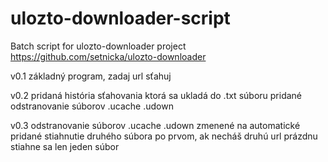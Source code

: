 # ulozto-downloader-script
Batch script for ulozto-downloader project https://github.com/setnicka/ulozto-downloader

v0.1 základný program, zadaj url sťahuj

v0.2 pridaná história sťahovania ktorá sa ukladá do .txt súboru
     pridané odstranovanie súborov .ucache .udown

v0.3 odstranovanie súborov .ucache .udown zmenené na automatické
     pridané stiahnutie druhého súbora po prvom,
     ak necháš druhú url prázdnu stiahne sa len jeden súbor    
